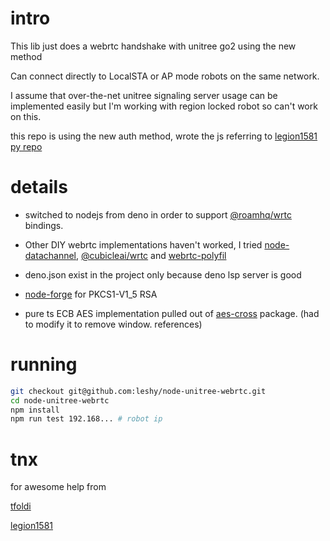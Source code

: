 # intro

This lib just does a webrtc handshake with unitree go2 using the new method

Can connect directly to LocalSTA or AP mode robots on the same network. 

I assume that over-the-net unitree signaling server usage can be implemented easily but I'm working with region locked robot so can't work on this.

this repo is using the new auth method, wrote the js referring to [legion1581 py repo](https://github.com/legion1581/go2_webrtc_connect/blob/5addbf9a0f8c38259335f0fe6ec9271e0bdf7873/go2_webrtc_driver/unitree_auth.py#L197)

# details

- switched to nodejs from deno in order to support [@roamhq/wrtc](https://github.com/WonderInventions/node-webrtc) bindings.

- Other DIY webrtc implementations haven't worked, I tried [node-datachannel](https://github.com/murat-dogan/node-datachannel), [@cubicleai/wrtc](https://github.com/cubicleai/wrtc) and [webrtc-polyfil](https://github.com/ThaUnknown/webrtc-polyfill)

- deno.json exist in the project only because deno lsp server is good

- [node-forge](https://github.com/digitalbazaar/forge) for PKCS1-V1_5 RSA

- pure ts ECB AES implementation pulled out of [aes-cross](https://github.com/keel/aes-cross) package. (had to modify it to remove window. references) 

# running

```sh
git checkout git@github.com:leshy/node-unitree-webrtc.git
cd node-unitree-webrtc
npm install
npm run test 192.168... # robot ip
```

# tnx

for awesome help from 

[tfoldi](https://github.com/tfoldi/)

[legion1581](https://github.com/legion1581/) 


